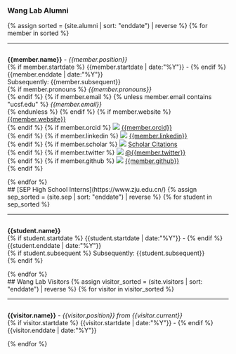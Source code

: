 ### Wang Lab Alumni
{% assign sorted = (site.alumni | sort: "enddate") | reverse %}
{% for member in sorted %}
<hr>
<div id = "{{member.name}}" style="padding-top: 60px; margin-top: -60px;">
<p><strong>{{member.name}}</strong> - <em>{{member.position}}</em><br>
{% if member.startdate %} {{member.startdate | date:"%Y"}} - {% endif %}{{member.enddate | date:"%Y"}} <br>
Subsequently: {{member.subsequent}} <br>
{% if member.pronouns %}
<em>{{member.pronouns}}</em> <br>
{% endif %}
{% if member.email %}
{% unless member.email contains "ucsf.edu" %}
<em>{{member.email}}</em> <br>
{% endunless %}
{% endif %}
{% if member.website %}
<a style="overflow-wrap: break-word;" href= "{{member.website}}">{{member.website}}</a> <br>
{% endif %}
{% if member.orcid %}
<a href="http://orcid.org"><img class="inline-block mem-icon" src="/static/img/orcidid_logo.svg"></a>
<a href="http://orcid.org/{{member.orcid}}"> {{member.orcid}}</a> <br>
{% endif %}
{% if member.linkedin %}
<a href="http://www.linkedin.com"><img class="inline-block mem-icon" src="/static/img/lin_logo.svg"></a>
<a href= "http://www.linkedin.com/in/{{member.linkedin}}"> {{member.linkedin}} </a> <br>
{% endif %}
{% if member.scholar %}
<a href="http://scholar.google.com"><img class="inline-block mem-icon" src="/static/img/gscholar_logo.svg"></a>
<a href= "http://scholar.google.com/citations?user={{member.scholar}}"> Scholar Citations </a> <br>
{% endif %}
{% if member.twitter %}
<a href="http://twitter.com"><img class="inline-block mem-icon" src="/static/img/twitter2_logo.svg"></a>
<a href= "http://twitter.com/{{member.twitter}}"> @{{member.twitter}} </a> <br>
{% endif %}
{% if member.github %}
<a href="http://github.com"><img class="inline-bloc mem-icon" src="/static/img/github_logo.svg"></a>
<a href= "http://github.com/{{member.github}}"> {{member.github}} </a> <br>
{% endif %}
</p>
</div>
{% endfor %}


<br>
## [SEP High School Interns](https://www.zju.edu.cn/)
{% assign sep_sorted = (site.sep | sort: "enddate") | reverse %}
{% for student in sep_sorted %}
<hr>
<div id = "{{student.name}}" style="padding-top: 60px; margin-top: -60px;">
<p><strong>{{student.name}}</strong><br>
{% if student.startdate %} {{student.startdate | date:"%Y"}} - {% endif %}{{student.enddate | date:"%Y"}} <br>
{% if student.subsequent %}
Subsequently: {{student.subsequent}}<br>
{% endif %}
</p>
</div> {% endfor %}


<br>
## Wang Lab Visitors
{% assign visitor_sorted = (site.visitors | sort: "enddate") | reverse %}
{% for visitor in visitor_sorted %}
<hr>
<div id = "{{visitor.name}}" style="padding-top: 60px; margin-top: -60px;">
<p><strong>{{visitor.name}}</strong> - <em>{{visitor.position}} from {{visitor.current}}</em><br>
{% if visitor.startdate %} {{visitor.startdate | date:"%Y"}} - {% endif %}{{visitor.enddate | date:"%Y"}}
</p>
</div> {% endfor %}
